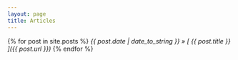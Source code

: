 ```yaml
---
layout: page
title: Articles
---
```



{% for post in site.posts %}
  *{{ post.date | date_to_string }} &raquo; [ {{ post.title }} ]({{ post.url }})*
{% endfor %}
